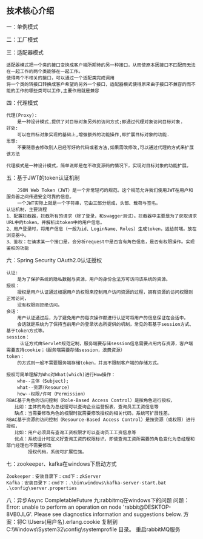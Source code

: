 ## 技术核心介绍

一：单例模式

二：工厂模式

三：适配器模式
````text
适配器模式把一个类的接口变换成客户端所期待的另一种接口，从而使原本因接口不匹配而无法在一起工作的两个类能够在一起工作。
使得两个不相关的接口，可以通过一个适配类完成调用
将一个类的转接口转换成客户希望的另外一个接口，适配器模式使得原来由于接口不兼容的而不能的工作的哪些类可以工作,主要作用就是兼容

````
四：代理模式
```text
代理(Proxy):
    是一种设计模式,提供了对目标对象另外的访问方式;即通过代理对象访问目标对象.
好处:
    可以在目标对象实现的基础上,增强额外的功能操作,即扩展目标对象的功能.
思想:
    不要随意去修改别人已经写好的代码或者方法,如果需改修改,可以通过代理的方式来扩展该方法

代理模式是一种设计模式，简单说即是在不改变源码的情况下，实现对目标对象的功能扩展。
```

五：基于JWT的token认证机制
```text
    JSON Web Token（JWT）是一个非常轻巧的规范。这个规范允许我们使用JWT在用户和服务器之间传递安全可靠的信息。
    一个JWT实际上就是一个字符串，它由三部分组成，头部、载荷与签名。
认证机制，主要流程
1、配置拦截器，拦截所有的请求（除了登录，和swagger测试）。拦截器中主要是为了获取请求URL中的token。并解析出token中的用户信息。
2、用户登录时，将用户信息（一般为id、LoginName、Roles）生成token，返给前端。放在浏览器中。
3、鉴权：在请求某一个接口是，会分析request中是否含有角色信息，是否有权限操作。实现鉴权的功能
```
六：Spring Security OAuth2.0认证授权
```text
认证:
    是为了保护系统的隐私数据与资源，用户的身份合法方可访问该系统的资源。
授权：
    授权是用户认证通过根据用户的权限来控制用户访问资源的过程，拥有资源的访问权限则正常访问，
    没有权限则拒绝访问。    
会话：
    用户认证通过后，为了避免用户的每次操作都进行认证可将用户的信息保证在会话中。
    会话就是系统为了保持当前用户的登录状态所提供的机制，常见的有基于session方式、基于token方式等。
session：
     认证方式由Servlet规范定制，服务端要存储session信息需要占用内存资源，客户端需要支持cookie；（服务端需要存储session，浪费资源）
token：
    的方式则一般不需要服务端存储token，并且不限制客户端的存储方式。
    
授权可简单理解为Who对What(which)进行How操作：
    who--主体（Subject);
    what--资源(Resource)
    how--权限/许可（Permission）
RBAC基于角色的访问控制（Role-Based Access Control）是按角色进行授权，
   比如：主体的角色为总经理可以查询企业运营报表，查询员工工资信息等
   缺点：当需要修改角色的权限时就需要修改授权的相关代码，系统可扩展性差。
RBAC基于资源的访问控制（Resource-Based Access Control）是按资源（或权限）进行授权，
   比如：用户必须具有查询工资权限才可以查询员工工资信息等
   优点：系统设计时定义好查询工资的权限标识，即使查询工资所需要的角色变化为总经理和部门经理也不需要修改
        授权代码，系统可扩展性强。
```
七：zookeeper、kafka在windows下启动方式
```text
Zookeeper：安装目录下：cmd下：zkServer
Kafka：安装目录下：cmd下：.\bin\windows\kafka-server-start.bat .\config\server.properties
```
八：异步Async
CompletableFuture
九:rabbitmq在windows下的问题
问题：Error: unable to perform an operation on node 'rabbit@DESKTOP-8VB0JLG'. Please see diagnostics information and suggestions below.
方案：将C:\Users\{用户名}\.erlang.cookie 复制到 C:\Windows\System32\config\systemprofile 目录。
      重启rabbitMQ服务






